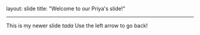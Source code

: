 layout: slide
title: "Welcome to our Priya's slide!"

---

This is my newer slide *tada*
Use the left arrow to go back!
